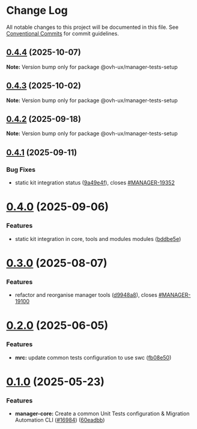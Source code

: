 # Change Log

All notable changes to this project will be documented in this file.
See [Conventional Commits](https://conventionalcommits.org) for commit guidelines.

## [0.4.4](https://github.com/ovh/manager/compare/@ovh-ux/manager-tests-setup@0.4.3...@ovh-ux/manager-tests-setup@0.4.4) (2025-10-07)

**Note:** Version bump only for package @ovh-ux/manager-tests-setup





## [0.4.3](https://github.com/ovh/manager/compare/@ovh-ux/manager-tests-setup@0.4.2...@ovh-ux/manager-tests-setup@0.4.3) (2025-10-02)

**Note:** Version bump only for package @ovh-ux/manager-tests-setup





## [0.4.2](https://github.com/ovh/manager/compare/@ovh-ux/manager-tests-setup@0.4.1...@ovh-ux/manager-tests-setup@0.4.2) (2025-09-18)

**Note:** Version bump only for package @ovh-ux/manager-tests-setup





## [0.4.1](https://github.com/ovh/manager/compare/@ovh-ux/manager-tests-setup@0.4.0...@ovh-ux/manager-tests-setup@0.4.1) (2025-09-11)


### Bug Fixes

* static kit integration status ([9a49e4f](https://github.com/ovh/manager/commit/9a49e4f992311de0ec2ac2876720dc46202ed118)), closes [#MANAGER-19352](https://github.com/ovh/manager/issues/MANAGER-19352)





# [0.4.0](https://github.com/ovh/manager/compare/@ovh-ux/manager-tests-setup@0.3.0...@ovh-ux/manager-tests-setup@0.4.0) (2025-09-06)


### Features

* static kit integration in core, tools and modules modules ([bddbe5e](https://github.com/ovh/manager/commit/bddbe5e07453c8a657f2ca216d48d1f6f2bc0ca5))





# [0.3.0](https://github.com/ovh/manager/compare/@ovh-ux/manager-tests-setup@0.2.0...@ovh-ux/manager-tests-setup@0.3.0) (2025-08-07)


### Features

* refactor and reorganise manager tools ([d9948a8](https://github.com/ovh/manager/commit/d9948a8340a727bf77d8e5156647d6de47b4e227)), closes [#MANAGER-19100](https://github.com/ovh/manager/issues/MANAGER-19100)





# [0.2.0](https://github.com/ovh/manager/compare/@ovh-ux/manager-tests-setup@0.1.0...@ovh-ux/manager-tests-setup@0.2.0) (2025-06-05)


### Features

* **mrc:** update common tests configuration to use swc ([fb08e50](https://github.com/ovh/manager/commit/fb08e5092ce5b0e072075134f7aa3603b1a82699))





# [0.1.0](https://github.com/ovh/manager/compare/@ovh-ux/manager-tests-setup@0.0.1...@ovh-ux/manager-tests-setup@0.1.0) (2025-05-23)


### Features

* **manager-core:** Create a common Unit Tests configuration & Migration Automation CLI ([#16984](https://github.com/ovh/manager/issues/16984)) ([60eadbb](https://github.com/ovh/manager/commit/60eadbb129c651cc334c55629733e7f900981f3b))
